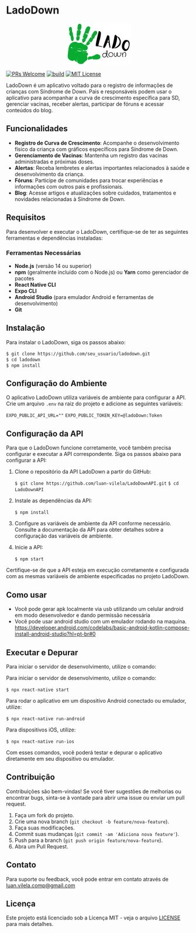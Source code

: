 
# LadoDown 

<p align="center">
	<img src="https://raw.githubusercontent.com/luan-vilela/LadoDown/main/src/assets/logo220x112.png" width="180" alt="Logo LadoDown" />
</p>

[![PRs Welcome](https://img.shields.io/badge/PRs-welcome-brightgreen.svg?style=flat-square)](https://makeapullrequest.com) [![build](https://github.com/aseprite/aseprite/actions/workflows/build.yml/badge.svg)](https://github.com/aseprite/aseprite/actions/workflows/build.yml) [![MIT License](https://img.shields.io/badge/License-MIT-green.svg)](https://raw.githubusercontent.com/luan-vilela/LadoDown/main/LICENSE)

LadoDown é um aplicativo voltado para o registro de informações de crianças com Síndrome de Down. Pais e responsáveis podem usar o aplicativo para acompanhar a curva de crescimento específica para SD, gerenciar vacinas, receber alertas, participar de fóruns e acessar conteúdos do blog.

## Funcionalidades

 - **Registro de Curva de Crescimento**: Acompanhe o desenvolvimento físico da criança com gráficos específicos para Síndrome de Down. 
 - **Gerenciamento de Vacinas**: Mantenha um registro das vacinas administradas e próximas doses. 
 -  **Alertas**: Receba lembretes e alertas importantes relacionados à saúde e desenvolvimento da criança. 
 - **Fóruns**: Participe de comunidades para trocar experiências e informações com outros pais e profissionais. 
 - **Blog**: Acesse artigos e atualizações sobre cuidados, tratamentos e novidades relacionadas à Síndrome de Down.


## Requisitos

Para desenvolver e executar o LadoDown, certifique-se de ter as seguintes ferramentas e dependências instaladas:



### Ferramentas Necessárias

-   **Node.js** (versão 14 ou superior)
-   **npm** (geralmente incluído com o Node.js) ou **Yarn** como gerenciador de pacotes
-   **React Native CLI**
-   **Expo CLI**
-   **Android Studio** (para emulador Android e ferramentas de desenvolvimento) 
-   **Git** 


 ## Instalação 

Para instalar o LadoDown, siga os passos abaixo:

    $ git clone https://github.com/seu_usuario/ladodown.git
    $ cd ladodown 
    $ npm install
    
  ## Configuração do Ambiente

O aplicativo LadoDown utiliza variáveis de ambiente para configurar a API. Crie um arquivo `.env` na raiz do projeto e adicione as seguintes variáveis:

`EXPO_PUBLIC_API_URL=""`
`EXPO_PUBLIC_TOKEN_KEY=@ladoDown:Token`

## Configuração da API

Para que o LadoDown funcione corretamente, você também precisa configurar e executar a API correspondente. Siga os passos abaixo para configurar a API:

1.  Clone o repositório da API LadoDown a partir do GitHub:
    
    
    `$ git clone https://github.com/luan-vilela/LadoDownAPI.git`
    `$ cd LadoDownAPI` 
    
2.  Instale as dependências da API:
       
    `$ npm install` 
    
3.  Configure as variáveis de ambiente da API conforme necessário. Consulte a documentação da API para obter detalhes sobre a configuração das variáveis de ambiente.
    
4.  Inicie a API:
      
    `$ npm start` 
    

Certifique-se de que a API esteja em execução corretamente e configurada com as mesmas variáveis de ambiente especificadas no projeto LadoDown.

## Como usar

-  Você pode gerar apk localmente via usb utilizando um celular android em modo desenvolvedor e dando permissão necessária
- Você pode usar android studio com um emulador rodando na maquina. https://developer.android.com/codelabs/basic-android-kotlin-compose-install-android-studio?hl=pt-br#0


## Executar e Depurar

Para iniciar o servidor de desenvolvimento, utilize o comando:

Para iniciar o servidor de desenvolvimento, utilize o comando:

`$ npx react-native start` 

Para rodar o aplicativo em um dispositivo Android conectado ou emulador, utilize:

`$ npx react-native run-android` 

Para dispositivos iOS, utilize:

`$ npx react-native run-ios` 

Com esses comandos, você poderá testar e depurar o aplicativo diretamente em seu dispositivo ou emulador.

## Contribuição

Contribuições são bem-vindas! Se você tiver sugestões de melhorias ou encontrar bugs, sinta-se à vontade para abrir uma issue ou enviar um pull request.

1.  Faça um fork do projeto.
2.  Crie uma nova branch (`git checkout -b feature/nova-feature`).
3.  Faça suas modificações.
4.  Commit suas mudanças (`git commit -am 'Adiciona nova feature'`).
5.  Push para a branch (`git push origin feature/nova-feature`).
6.  Abra um Pull Request.

## Contato

Para suporte ou feedback, você pode entrar em contato através de luan.vilela.comp@gmail.com 

## Licença

Este projeto está licenciado sob a Licença MIT - veja o arquivo [LICENSE](https://raw.githubusercontent.com/luan-vilela/LadoDown/main/LICENSE) para mais detalhes.
